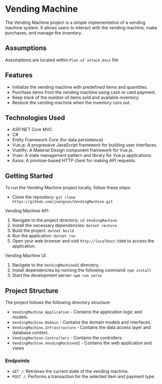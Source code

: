 # Vending Machine

The Vending Machine project is a simple implementation of a vending machine system. It allows users to interact with the vending machine, make purchases, and manage the inventory.

## Assumptions
Assumptions are located within `Plan of attack.docx` file

## Features

- Initialize the vending machine with predefined items and quantities.
- Purchase items from the vending machine using cash or card payment.
- Keep track of the number of items sold and available inventory.
- Restock the vending machine when the inventory runs out.

## Technologies Used

- ASP.NET Core MVC
- C#
- Entity Framework Core (for data persistence)
- Vue.js: A progressive JavaScript framework for building user interfaces.
- Vuetify: A Material Design component framework for Vue.js.
- Vuex: A state management pattern and library for Vue.js applications.
- Axios: A promise-based HTTP client for making API requests.

## Getting Started

To run the Vending Machine project locally, follow these steps:

- Clone the repository: `git clone https://github.com/joongsan/VendingMachine.git`

Vending Machine API:
1. Navigate to the project directory: `cd VendingMachine`
2. Install the necessary dependencies: `dotnet restore`
3. Build the project: `dotnet build`
4. Run the application: `dotnet run`
5. Open your web browser and visit `http://localhost:5000` to access the application.

Vending Machine UI:
1. Navigate to the `VendingMachineUI` directory.
2. Install dependencies by running the following command: `npm install`
3. Start the development server: `npm run serve`

## Project Structure

The project follows the following directory structure:

- `VendingMachine.Application` - Contains the application logic and models.
- `VendingMachine.Domain` - Contains the domain models and interfaces.
- `VendingMachine.Infrastructure` - Contains the data access layer and database context.
- `VendingMachine.Controllers` - Contains the controllers.
- `VendingMachine.VendingMachineUI` - Contains the web application and views

### Endpoints

- `GET /`: Retrieves the current state of the vending machine.
- `POST /`: Performs a transaction for the selected item and payment type.
